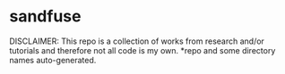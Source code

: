 # sandfuse

DISCLAIMER: This repo is a collection of works from research and/or tutorials and therefore not all code is my own.
*repo and some directory names auto-generated.

